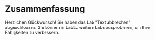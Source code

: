 # Zusammenfassung

Herzlichen Glückwunsch! Sie haben das Lab "Text abbrechen" abgeschlossen. Sie können in LabEx weitere Labs ausprobieren, um Ihre Fähigkeiten zu verbessern.
